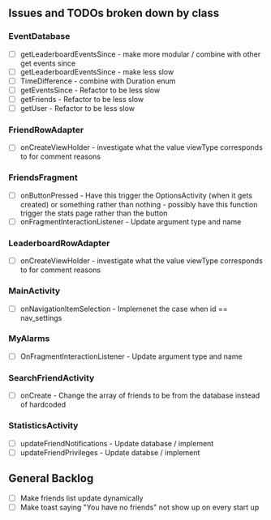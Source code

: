 ## Issues and TODOs broken down by class

### EventDatabase
- [ ] getLeaderboardEventsSince - make more modular / combine with other get events since
- [ ] getLeaderboardEventsSince - make less slow
- [ ] TimeDifference - combine with Duration enum
- [ ] getEventsSince - Refactor to be less slow
- [ ] getFriends - Refactor to be less slow
- [ ] getUser - Refactor to be less slow

### FriendRowAdapter
- [ ] onCreateViewHolder - investigate what the value viewType corresponds to for comment reasons

### FriendsFragment
- [ ] onButtonPressed - Have this trigger the OptionsActivity (when it gets created) or something rather than nothing - possibly have this function trigger the stats page rather than the button
- [ ] onFragmentInteractionListener - Update argument type and name

### LeaderboardRowAdapter
- [ ] onCreateViewHolder - investigate what the value viewType corresponds to for comment reasons

### MainActivity
- [ ] onNavigationItemSelection - Implemenet the case when id == nav_settings

### MyAlarms
- [ ] OnFragmentInteractionListener - Update argument type and name

### SearchFriendActivity
- [ ] onCreate - Change the array of friends to be from the database instead of hardcoded

### StatisticsActivity
- [ ] updateFriendNotifications - Update database / implement
- [ ] updateFriendPrivileges - Update databse / implement

## General Backlog
- [ ] Make friends list update dynamically
- [ ] Make toast saying "You have no friends" not show up on every start up
